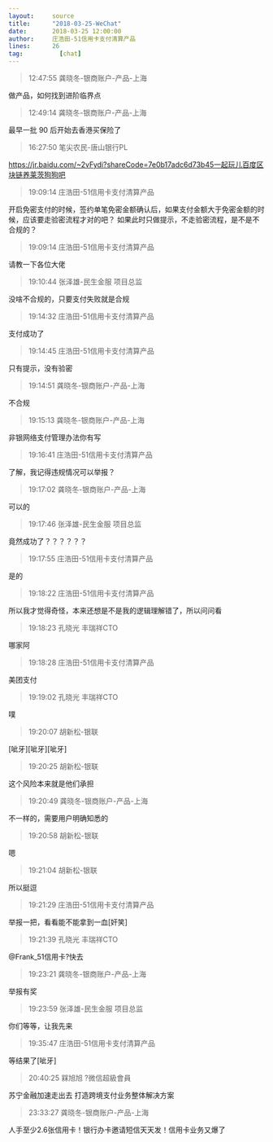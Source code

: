 ```yaml
---
layout:     source 
title:      "2018-03-25-WeChat"
date:       2018-03-25 12:00:00
author:     庄浩田-51信用卡支付清算产品
lines:      26 
tag:		  [chat]
---
```

> 12:47:55  龚晓冬-银商账户-产品-上海  
   
做产品，如何找到进阶临界点  
   
> 12:49:14  龚晓冬-银商账户-产品-上海  
   
最早一批 90 后开始去香港买保险了  
   
> 16:27:50  笔尖农民-唐山银行PL  
   
https://jr.baidu.com/~2vFydi?shareCode=7e0b17adc6d73b45一起玩儿百度区块链养莱茨狗狗吧  
   
> 19:09:14  庄浩田-51信用卡支付清算产品  
   
开启免密支付的时候，签约单笔免密金额确认后，如果支付金额大于免密金额的时候，应该要走验密流程才对的吧？ 如果此时只做提示，不走验密流程，是不是不合规的？  
   
> 19:09:14  庄浩田-51信用卡支付清算产品  
   
请教一下各位大佬  
   
> 19:10:44  张泽雄-民生金服 项目总监  
   
没啥不合规的，只要支付失败就是合规  
   
> 19:14:32  庄浩田-51信用卡支付清算产品  
   
支付成功了  
   
> 19:14:45  庄浩田-51信用卡支付清算产品  
   
只有提示，没有验密  
   
> 19:14:51  龚晓冬-银商账户-产品-上海  
   
不合规  
   
> 19:15:13  龚晓冬-银商账户-产品-上海  
   
非银网络支付管理办法你有写  
   
> 19:16:41  庄浩田-51信用卡支付清算产品  
   
了解，我记得违规情况可以举报？  
   
> 19:17:02  龚晓冬-银商账户-产品-上海  
   
可以的  
   
> 19:17:46  张泽雄-民生金服 项目总监  
   
竟然成功了？？？？？？  
   
> 19:17:55  庄浩田-51信用卡支付清算产品  
   
是的  
   
> 19:18:22  庄浩田-51信用卡支付清算产品  
   
所以我才觉得奇怪，本来还想是不是我的逻辑理解错了，所以问问看  
   
> 19:18:23  孔晓光 丰瑞祥CTO  
   
哪家阿  
   
> 19:18:28  庄浩田-51信用卡支付清算产品  
   
美团支付  
   
> 19:19:02  孔晓光 丰瑞祥CTO  
   
噗  
   
> 19:20:07  胡新松-银联  
   
[呲牙][呲牙][呲牙]  
   
> 19:20:25  胡新松-银联  
   
这个风险本来就是他们承担  
   
> 19:20:49  龚晓冬-银商账户-产品-上海  
   
不一样的，需要用户明确知悉的  
   
> 19:20:58  胡新松-银联  
   
嗯   
   
> 19:21:04  胡新松-银联  
   
所以挺逗  
   
> 19:21:29  庄浩田-51信用卡支付清算产品  
   
举报一把，看看能不能拿到一血[奸笑]  
   
> 19:21:39  孔晓光 丰瑞祥CTO  
   
@Frank_51信用卡?快去  
   
> 19:23:21  龚晓冬-银商账户-产品-上海  
   
举报有奖  
   
> 19:23:59  张泽雄-民生金服 项目总监  
   
你们等等，让我先来  
   
> 19:35:47  庄浩田-51信用卡支付清算产品  
   
等结果了[呲牙]  
   
> 20:40:25  槑旭旭 ?微信超級會員  
   
苏宁金融加速走出去 打造跨境支付业务整体解决方案  
   
> 23:33:27  龚晓冬-银商账户-产品-上海  
   
人手至少2.6张信用卡！银行办卡邀请短信天天发！信用卡业务又爆了  
   
